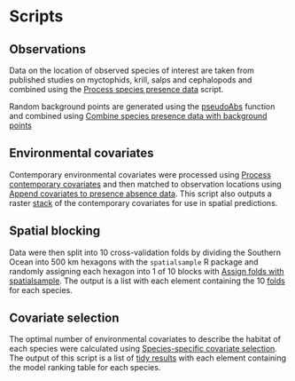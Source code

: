<!-- README.md is generated from README.Rmd. Please edit that file -->

# Scripts

## Observations

Data on the location of observed species of interest are taken from
published studies on myctophids, krill, salps and cephalopods and
combined using the [Process species presence
data](scripts/Process%20species%20presence%20data.R) script.

Random background points are generated using the
[pseudoAbs](R/pseudoAbs.R) function and combined using [Combine species
presence data with background
points](scripts/Combine%20species%20presence%20data%20with%20background%20points.R)

## Environmental covariates

Contemporary environmental covariates were processed using [Process
contemporary covariates](scripts/Process%20contemporary%20covariates.R)
and then matched to observation locations using [Append covariates to
presence absence
data](scripts/Append%20covariates%20to%20presence%20absence%20data.R).
This script also outputs a raster [stack](data/covariate_stack.rds) of
the contemporary covariates for use in spatial predictions.

## Spatial blocking

Data were then split into 10 cross-validation folds by dividing the
Southern Ocean into 500 km hexagons with the `spatialsample` R package
and randomly assigning each hexagon into 1 of 10 blocks with [Assign
folds with
spatialsample](scripts/Assign%20folds%20with%20spatialsample.R). The
output is a list with each element containing the 10
[folds](data/folds.rds) for each species.

## Covariate selection

The optimal number of environmental covariates to describe the habitat
of each species were calculated using [Species-specific covariate
selection](scripts/Species-specific%20covariate%20selection.R). The
output of this script is a list of [tidy results](data/tidy_results.rds)
with each element containing the model ranking table for each species.
